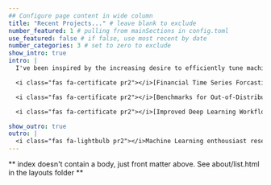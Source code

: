 ```yaml
---
## Configure page content in wide column
title: "Recent Projects..." # leave blank to exclude
number_featured: 1 # pulling from mainSections in config.toml
use_featured: false # if false, use most recent by date
number_categories: 3 # set to zero to exclude
show_intro: true
intro: |
  I've been inspired by the increasing desire to efficiently tune machine learning hyper-parameters and make better generalization under distributional shifts. I am looking for rigorously analyse conventional and non-conventional assumptions inherent to Bayesian optimisation and approximate inference. Automating the process of choosing the best forecasting model and its corresponding parameters can result to improve a widerange of real-world applications.

  <i class="fas fa-certificate pr2"></i>[Financial Time Series Forcasting with Transformser](https://www.morganstanley.com)  &#8729;  MILA-Morgan Stanley, Montreal, Canada &#8729;2022

  <i class="fas fa-certificate pr2"></i>[Benchmarks for Out-of-Distribution Generalization in Time Series Tasks](https://github.com/jc-audet/WOODS)  &#8729;  MILA, Montreal, Canada &#8729;2021  

  <i class="fas fa-certificate pr2"></i>[Improved Deep Learning Workflows Through Hyperparameter Optimization with Oríon](https://mila.quebec/en/article/improved-deep-learning-workflows-through-hyperparameter-optimization-with-orion/)  &#8729;  IBM, Canada &#8729;2020

show_outro: true
outro: |
  <i class="fas fa-lightbulb pr2"></i>Machine Learning enthousiast researcher,<br>curious about all intersections of data and society.
---
```


** index doesn't contain a body, just front matter above.
See about/list.html in the layouts folder **

